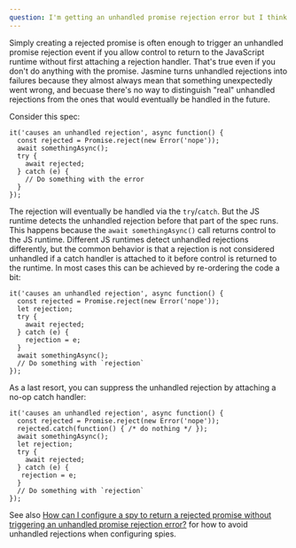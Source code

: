 ```yaml
---
question: I'm getting an unhandled promise rejection error but I think it's a false positive.
---
```


Simply creating a rejected promise is often enough to trigger an unhandled
promise rejection event if you allow control to return to the JavaScript
runtime without first attaching a rejection handler. That's true even if you
don't do anything with the promise. Jasmine turns unhandled rejections into
failures because they almost always mean that something unexpectedly went wrong,
and becuase there's no way to distinguish "real" unhandled rejections from the
ones that would eventually be handled in the future.

Consider this spec:

```
it('causes an unhandled rejection', async function() {
  const rejected = Promise.reject(new Error('nope'));
  await somethingAsync();
  try {
    await rejected;
  } catch (e) {
    // Do something with the error
  }
});
```


The rejection will eventually be handled via the `try`/`catch`.  But the JS
runtime detects the unhandled rejection before that part of the spec runs. This
happens because the `await somethingAsync()` call returns control to the JS
runtime. Different JS runtimes detect unhandled rejections differently, but the
common behavior is that a rejection is not considered unhandled if a catch
handler is attached to it before control is returned to the runtime. In most
cases this can be achieved by re-ordering the code a bit:

```
it('causes an unhandled rejection', async function() {
  const rejected = Promise.reject(new Error('nope'));
  let rejection;
  try {
    await rejected;
  } catch (e) {
    rejection = e;
  }
  await somethingAsync();
  // Do something with `rejection`
});
```

As a last resort, you can suppress the unhandled rejection by attaching a no-op
catch handler:

```
it('causes an unhandled rejection', async function() {
  const rejected = Promise.reject(new Error('nope'));
  rejected.catch(function() { /* do nothing */ });
  await somethingAsync();
  let rejection;
  try {
    await rejected;
  } catch (e) {
   rejection = e;
  }
  // Do something with `rejection`
});
```

See also [How can I configure a spy to return a rejected promise without triggering an unhandled promise rejection error?](#return-reject)
for how to avoid unhandled rejections when configuring spies.